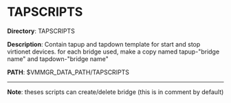 # TAPSCRIPTS

**Directory**: TAPSCRIPTS

**Description**: Contain tapup and tapdown template for start and stop virtionet devices. for each bridge used, make a copy named tapup-"bridge name" and tapdown-"bridge name"

**PATH**: $VMMGR_DATA_PATH/TAPSCRIPTS

***

**Note**: theses scripts can create/delete bridge (this is in comment by default)
